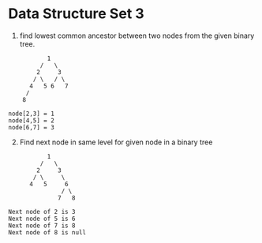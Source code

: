 # Data Structure Set 3

1. find lowest common ancestor between two nodes from the given binary tree.
```
           1
         /   \
        2     3
       / \   / \
      4   5 6   7
     /
    8

node[2,3] = 1
node[4,5] = 2
node[6,7] = 3
```
2. Find next node in same level for given node in a binary tree
```
           1
         /   \
        2     3
       / \     \
      4   5     6
               / \
              7   8

Next node of 2 is 3
Next node of 5 is 6
Next node of 7 is 8
Next node of 8 is null
```
